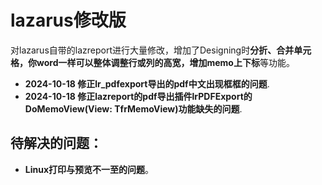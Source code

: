 # lazarus修改版
对lazarus自带的lazreport进行大量修改，增加了Designing时**分折、合并单元格，你word一样可以整体调整行或列的高宽，增加memo上下标**等功能。  
- **2024-10-18 修正lr_pdfexport导出的pdf中文出现框框的问题**.
- **2024-10-18 修正lazreport的pdf导出插件lrPDFExport的DoMemoView(View: TfrMemoView)功能缺失的问题**.
## 待解决的问题：  
- **Linux打印与预览不一至的问题**。  
